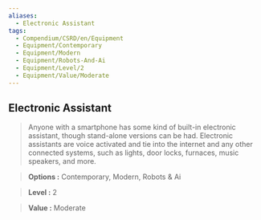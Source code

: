```yaml
---
aliases:
  - Electronic Assistant
tags:
  - Compendium/CSRD/en/Equipment
  - Equipment/Contemporary
  - Equipment/Modern
  - Equipment/Robots-And-Ai
  - Equipment/Level/2
  - Equipment/Value/Moderate
---
```

  
    
## Electronic Assistant    
    
>Anyone with a smartphone has some kind of built-in electronic assistant, though stand-alone versions can be had. Electronic assistants are voice activated and tie into the internet and any other connected systems, such as lights, door locks, furnaces, music speakers, and more.    
> **Options :** Contemporary, Modern, Robots & Ai    
> **Level :** 2    
> **Value :** Moderate
